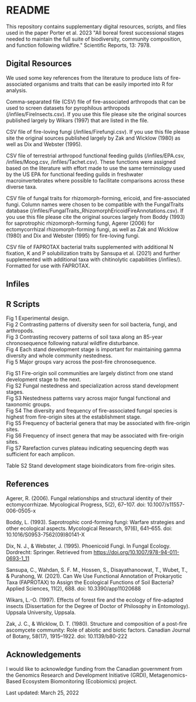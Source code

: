# README

This repository contains supplementary digital resources, scripts, and files used in the paper Porter et al. 2023 "All boreal forest successional stages needed to maintain the full suite of biodiversity, community composition, and function following wildfire." Scientific Reports, 13: 7978.

## Digital Resources

We used some key references from the literature to produce lists of fire-associated organisms and traits that can be easily imported into R for analysis.

Comma-separated file (CSV) file of fire-associated arthropods that can be used to screen datasets for pyrophilous arthropods (/infiles/FireInsects.csv).  If you use this file please site the original sources published largely by Wikars (1997) that are listed in the file.  

CSV file of fire-loving fungi (/infiles/Firefungi.csv).  If you use this file please site the original sources published largely by Zak and Wicklow (1980) as well as Dix and Webster (1995). 

CSV file of terrestrial arthropod functional feeding guilds (/infiles/EPA.csv, /infiles/Moog.csv, /infiles/Tachet.csv).  These functions were assigned based on the literature with effort made to use the same terminology used by the US EPA for functional feeding guilds in freshwater macroinvertebrates where possible to facilitate comparisons across these diverse taxa.

CSV file of fungal traits for rhizomorph-forming, ericoid, and fire-associated fungi.  Column names were chosen to be compatible with the FungalTraits database (/infiles/FungalTraits_RhizomorphEricoidFireAnnotations.csv).  If you use this file please cite the original sources largely from Boddy (1993) for saprotrophic rhizomorph-forming fungi,  Agerer (2006) for ectomycorrhizal rhizomorph-forming fungi, as well as Zak and Wicklow (1980) and Dix and Webster (1995) for fire-loving fungi.

CSV file of FAPROTAX bacterial traits supplemented with additional N fixation, K and P solubilization traits by Sansupa et al. (2021) and further supplemented with additional taxa with chitinolytic capabilities (/infiles/).  Formatted for use with FAPROTAX.

## Infiles



## R Scripts


Fig 1 Experimental design.  
Fig 2 Contrasting patterns of diversity seen for soil bacteria, fungi, and arthropods.  
Fig 3 Contrasting recovery patterns of soil taxa along an 85-year chronosequence following natural wildfire disturbance.  
Fig 4 Each stand development stage is important for maintaining gamma diversity and whole community nestedness.  
Fig 5 Major groups vary across the post-fire chronosequence.  

Fig S1 Fire-origin soil communities are largely distinct from one stand development stage to the next.  
Fig S2 Fungal nestedness and specialization across stand development stages.  
Fig S3 Nestedness patterns vary across major fungal functional and taxonomic groups.  
Fig S4 The diversity and frequency of fire-associated fungal species is highest from fire-origin sites at the establishment stage.  
Fig S5 Frequency of bacterial genera that may be associated with fire-origin sites.  
Fig S6 Frequency of insect genera that may be associated with fire-origin sites.  
Fig S7 Rarefaction curves plateau indicating sequencing depth was sufficient for each amplicon.  

Table S2 Stand development stage bioindicators from fire-origin sites.


## References

Agerer, R. (2006). Fungal relationships and structural identity of their ectomycorrhizae. Mycological Progress, 5(2), 67–107. doi: 10.1007/s11557-006-0505-x

Boddy, L. (1993). Saprotrophic cord-forming fungi: Warfare strategies and other ecological aspects. Mycological Research, 97(6), 641–655. doi: 10.1016/S0953-7562(09)80141-X

Dix, N. J., & Webster, J. (1995). Phoenicoid Fungi. In Fungal Ecology. Dordrecht: Springer. Retrieved from https://doi.org/10.1007/978-94-011-0693-1_11

Sansupa, C., Wahdan, S. F. M., Hossen, S., Disayathanoowat, T., Wubet, T., & Purahong, W. (2021). Can We Use Functional Annotation of Prokaryotic Taxa (FAPROTAX) to Assign the Ecological Functions of Soil Bacteria? Applied Sciences, 11(2), 688. doi: 10.3390/app11020688

Wikars, L.-O. (1997). Effects of forest fire and the ecology of fire-adapted insects (Dissertation for the Degree of Doctor of Philosophy in Entomology). Uppsala University, Uppsala.

Zak, J. C., & Wicklow, D. T. (1980). Structure and composition of a post-fire ascomycete community: Role of abiotic and biotic factors. Canadian Journal of Botany, 58(17), 1915–1922. doi: 10.1139/b80-222


## Acknowledgements

I would like to acknowledge funding from the Canadian government from the Genomics Research and Development Initiative (GRDI), Metagenomics-Based Ecosystem Biomonitoring (Ecobiomics) project.

Last updated: March 25, 2022
